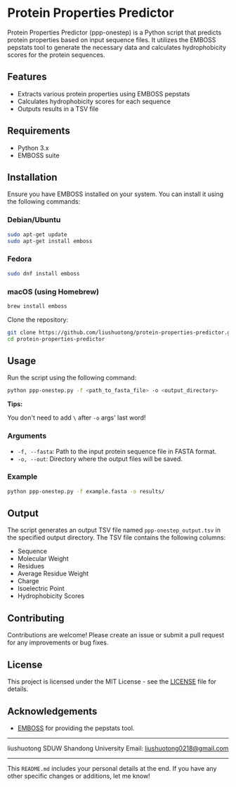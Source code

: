 # Protein Properties Predictor

Protein Properties Predictor (ppp-onestep) is a Python script that predicts protein properties based on input sequence files. It utilizes the EMBOSS pepstats tool to generate the necessary data and calculates hydrophobicity scores for the protein sequences.

## Features

- Extracts various protein properties using EMBOSS pepstats
- Calculates hydrophobicity scores for each sequence
- Outputs results in a TSV file

## Requirements

- Python 3.x
- EMBOSS suite

## Installation

Ensure you have EMBOSS installed on your system. You can install it using the following commands:

### Debian/Ubuntu

```bash
sudo apt-get update
sudo apt-get install emboss
```

### Fedora

```bash
sudo dnf install emboss
```

### macOS (using Homebrew)

```bash
brew install emboss
```

Clone the repository:

```bash
git clone https://github.com/liushuotong/protein-properties-predictor.git
cd protein-properties-predictor
```

## Usage

Run the script using the following command:

```bash
python ppp-onestep.py -f <path_to_fasta_file> -o <output_directory>
```

**Tips:**

You don't need to add `\` after `-o` args' last word!

### Arguments

- `-f, --fasta`: Path to the input protein sequence file in FASTA format.
- `-o, --out`: Directory where the output files will be saved.

### Example

```bash
python ppp-onestep.py -f example.fasta -o results/
```

## Output

The script generates an output TSV file named `ppp-onestep_output.tsv` in the specified output directory. The TSV file contains the following columns:

- Sequence
- Molecular Weight
- Residues
- Average Residue Weight
- Charge
- Isoelectric Point
- Hydrophobicity Scores

## Contributing

Contributions are welcome! Please create an issue or submit a pull request for any improvements or bug fixes.

## License

This project is licensed under the MIT License - see the [LICENSE](LICENSE) file for details.

## Acknowledgements

- [EMBOSS](http://emboss.sourceforge.net/) for providing the pepstats tool.

---

liushuotong  SDUW  Shandong University
Email: liushuotong0218@gmail.com  

----

This `README.md` includes your personal details at the end. If you have any other specific changes or additions, let me know!
